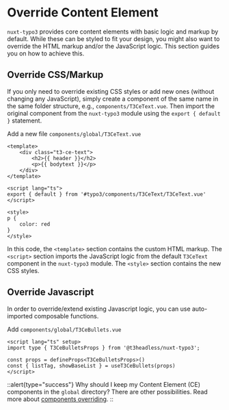 # Override Content Element

`nuxt-typo3` provides core content elements with basic logic and markup by default. While these can be styled to fit your design, you might also want to override the HTML markup and/or the JavaScript logic. This section guides you on how to achieve this.

## Override CSS/Markup

If you only need to override existing CSS styles or add new ones (without changing any JavaScript), simply create a component of the same name in the same folder structure, e.g., `components/T3CeText.vue`. Then import the original component from the `nuxt-typo3` module using the `export { default }` statement.

Add a new file `components/global/T3CeText.vue`

```vue [components/global/T3CeText.vue]
<template>
    <div class="t3-ce-text">
        <h2>{{ header }}</h2>
        <p>{{ bodytext }}</p>
    </div>
</template>

<script lang="ts">
export { default } from '#typo3/components/T3CeText/T3CeText.vue'
</script>

<style>
p {
    color: red
}
</style>
```

In this code, the `<template>` section contains the custom HTML markup. The `<script>` section imports the JavaScript logic from the default `T3CeText` component in the `nuxt-typo3` module. The `<style>` section contains the new CSS styles.

## Override Javascript

In order to override/extend existing Javascript logic, you can use auto-imported composable functions.

Add `components/global/T3CeBullets.vue`

```vue [components/global/T3CeBullets.vue]
<script lang="ts" setup>
import type { T3CeBulletsProps } from '@t3headless/nuxt-typo3';

const props = defineProps<T3CeBulletsProps>()
const { listTag, showBaseList } = useT3CeBullets(props)
</script>
```

::alert{type="success"}
Why should I keep my Content Element (CE) components in the `global` directory? There are other possibilities. Read more about [components overriding](/guide/components-overriding).
::
